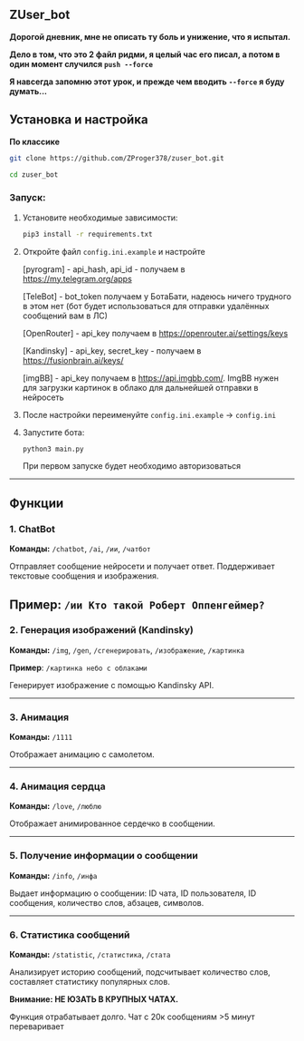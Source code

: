 ZUser_bot
---

**Дорогой дневник, мне не описать ту боль и унижение, что я испытал.**

**Дело в том, что это 2 файл ридми, я целый час его писал, а потом в один момент случился ```push --force```**

**Я навсегда запомню этот урок, и прежде чем вводить ```--force``` я буду думать...**

## Установка и настройка

**По классике**
```sh
git clone https://github.com/ZProger378/zuser_bot.git
```
```sh
cd zuser_bot
```

### Запуск:
1. Установите необходимые зависимости:
   ```sh
   pip3 install -r requirements.txt
   ```
2. Откройте файл `config.ini.example` и настройте

    [pyrogram] - api_hash, api_id - получаем в <https://my.telegram.org/apps>
    
    [TeleBot] - bot_token получаем у БотаБати, надеюсь ничего трудного в этом нет (бот будет использоваться для отправки удалённых сообщений вам в ЛС)
    
    [OpenRouter] - api_key получаем в <https://openrouter.ai/settings/keys>

    [Kandinsky] - api_key, secret_key - получаем в <https://fusionbrain.ai/keys/>
    
    [imgBB] - api_key получаем в <https://api.imgbb.com/>. ImgBB нужен для загрузки картинок в облако для дальнейшей отправки в нейросеть
3. После настройки переименуйте `config.ini.example` -> `config.ini` 
4. Запустите бота:
   ```sh
   python3 main.py
   ```
   При первом запуске будет необходимо авторизоваться

---

## Функции

### 1. ChatBot
**Команды:** `/chatbot`, `/ai`, `/ии`, `/чатбот`

Отправляет сообщение нейросети и получает ответ. Поддерживает текстовые сообщения и изображения.

**Пример**: `/ии Кто такой Роберт Оппенгеймер?`
---

### 2. Генерация изображений (Kandinsky)
**Команды:** `/img`, `/gen`, `/сгенерировать`, `/изображение`, `/картинка`

**Пример**: `/картинка небо с облаками`

Генерирует изображение с помощью Kandinsky API.

---

### 3. Анимация
**Команды:** `/1111`

Отображает анимацию с самолетом.

---

### 4. Анимация сердца
**Команды:** `/love`, `/люблю`

Отображает анимированное сердечко в сообщении.

---

### 5. Получение информации о сообщении
**Команды:** `/info`, `/инфа`

Выдает информацию о сообщении: ID чата, ID пользователя, ID сообщения, количество слов, абзацев, символов.

---

### 6. Статистика сообщений
**Команды:** `/statistic`, `/статистика`, `/стата`

Анализирует историю сообщений, подсчитывает количество слов, составляет статистику популярных слов.

**Внимание: НЕ ЮЗАТЬ В КРУПНЫХ ЧАТАХ.**

Функция отрабатывает долго. Чат с 20к сообщениям >5 минут переваривает